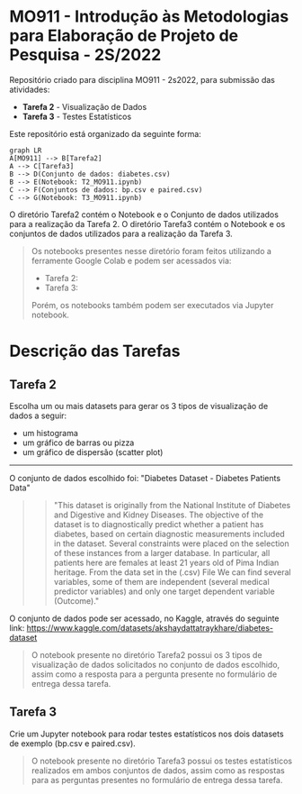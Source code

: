 # MO911 - Introdução às Metodologias para Elaboração de Projeto de Pesquisa - 2S/2022

Repositório criado para disciplina MO911 - 2s2022, para submissão das atividades:
* **Tarefa 2** - Visualização de Dados
* **Tarefa 3** - Testes Estatísticos

Este repositório está organizado da seguinte forma: 

```mermaid
graph LR
A[MO911] --> B[Tarefa2]
A --> C[Tarefa3]
B --> D(Conjunto de dados: diabetes.csv)
B --> E(Notebook: T2_MO911.ipynb)
C --> F(Conjuntos de dados: bp.csv e paired.csv)
C --> G(Notebook: T3_MO911.ipynb)
```

O diretório Tarefa2 contém o Notebook e o Conjunto de dados utilizados para a realização da Tarefa 2. 
O diretório Tarefa3 contém o Notebook e os conjuntos de dados utilizados para a realização da Tarefa 3. 

> Os notebooks presentes nesse diretório foram feitos utilizando a ferramente Google Colab e podem ser acessados via: 
> * Tarefa 2:
> * Tarefa 3:
> 
> Porém, os notebooks também podem ser executados via Jupyter notebook.


# Descrição das Tarefas

## Tarefa 2
Escolha um ou mais datasets para gerar os 3 tipos de visualização de dados a seguir:
- um histograma
- um gráfico de barras ou pizza
- um gráfico de dispersão (scatter plot)

------
O conjunto de dados escolhido foi: "Diabetes Dataset - Diabetes Patients Data"
>> "This dataset is originally from the National Institute of Diabetes and Digestive and Kidney Diseases. The objective of the dataset is to diagnostically predict whether a patient has diabetes, based on certain diagnostic measurements included in the dataset. Several constraints were placed on the selection of these instances from a larger database. In particular, all patients here are females at least 21 years old of Pima Indian heritage. From the data set in the (.csv) File We can find several variables, some of them are independent (several medical predictor variables) and only one target dependent variable (Outcome)."

O conjunto de dados pode ser acessado, no Kaggle, através do seguinte link: https://www.kaggle.com/datasets/akshaydattatraykhare/diabetes-dataset



> O notebook presente no diretório Tarefa2 possui os 3 tipos de visualização de dados solicitados no conjunto de dados escolhido, assim como a resposta para a pergunta presente no formulário de entrega dessa tarefa.

## Tarefa 3
Crie um Jupyter notebook para rodar testes estatísticos nos dois datasets de exemplo (bp.csv e paired.csv). 

> O notebook presente no diretório Tarefa3 possui os testes estatísticos realizados em ambos conjuntos de dados, assim como as respostas para as perguntas presentes no formulário de entrega dessa tarefa.
